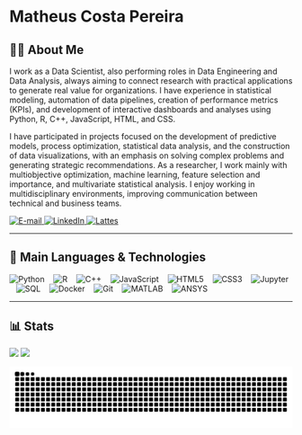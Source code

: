 # Matheus Costa Pereira


## 👨‍💻 About Me

I work as a Data Scientist, also performing roles in Data Engineering and Data Analysis, always aiming to connect research with practical applications to generate real value for organizations. I have experience in statistical modeling, automation of data pipelines, creation of performance metrics (KPIs), and development of interactive dashboards and analyses using Python, R, C++, JavaScript, HTML, and CSS.

I have participated in projects focused on the development of predictive models, process optimization, statistical data analysis, and the construction of data visualizations, with an emphasis on solving complex problems and generating strategic recommendations. As a researcher, I work mainly with multiobjective optimization, machine learning, feature selection and importance, and multivariate statistical analysis. I enjoy working in multidisciplinary environments, improving communication between technical and business teams.

<a href="mailto:matheusc_pereira@outlook.com">
  <img src="https://img.shields.io/badge/E--mail-0078D4?style=for-the-badge&logo=microsoft-outlook&logoColor=white" alt="E-mail"/>
</a>
<a href="https://www.linkedin.com/in/matheuscostapereira/">
  <img src="https://img.shields.io/badge/LinkedIn-0A66C2?style=for-the-badge&logo=linkedin&logoColor=white" alt="LinkedIn"/>
</a>
<a href="https://lattes.cnpq.br/7025666927284220">
  <img src="https://img.shields.io/badge/Lattes-4169E1?style=for-the-badge&logoColor=white" alt="Lattes"/>
</a>

---

## 🤖 Main Languages & Technologies

<p align="left">
  <img height="38" src="https://cdn.jsdelivr.net/gh/devicons/devicon/icons/python/python-original.svg" alt="Python" title="Python"/>
  &nbsp;&nbsp;
  <img height="38" src="https://cdn.jsdelivr.net/gh/devicons/devicon/icons/r/r-original.svg" alt="R" title="R"/>
  &nbsp;&nbsp;
  <img height="38" src="https://cdn.jsdelivr.net/gh/devicons/devicon/icons/cplusplus/cplusplus-original.svg" alt="C++" title="C++"/>
  &nbsp;&nbsp;
  <img height="38" src="https://cdn.jsdelivr.net/gh/devicons/devicon/icons/javascript/javascript-original.svg" alt="JavaScript" title="JavaScript"/>
  &nbsp;&nbsp;
  <img height="38" src="https://cdn.jsdelivr.net/gh/devicons/devicon/icons/html5/html5-original.svg" alt="HTML5" title="HTML5"/>
  &nbsp;&nbsp;
  <img height="38" src="https://cdn.jsdelivr.net/gh/devicons/devicon/icons/css3/css3-original.svg" alt="CSS3" title="CSS3"/>
  &nbsp;&nbsp;
  <img height="38" src="https://cdn.jsdelivr.net/gh/devicons/devicon/icons/jupyter/jupyter-original.svg" alt="Jupyter" title="Jupyter"/>
  &nbsp;&nbsp;
  <img height="38" src="https://cdn.jsdelivr.net/gh/devicons/devicon/icons/sqlite/sqlite-original.svg" alt="SQL" title="SQL"/>
  &nbsp;&nbsp;
  <img height="38" src="https://cdn.jsdelivr.net/gh/devicons/devicon/icons/docker/docker-original.svg" alt="Docker" title="Docker"/>
  &nbsp;&nbsp;
  <img height="38" src="https://cdn.jsdelivr.net/gh/devicons/devicon/icons/git/git-original.svg" alt="Git" title="Git"/>
  &nbsp;&nbsp;
  <img height="38" src="https://cdn.jsdelivr.net/gh/devicons/devicon/icons/matlab/matlab-original.svg" alt="MATLAB" title="MATLAB"/>
  &nbsp;&nbsp;
  <img height="38" src="https://cdn.simpleicons.org/ansys/ffb71b" alt="ANSYS" title="ANSYS"/>
</p>

---

## 📊 Stats

<p align="left">
  <img height="160em" src="https://github-readme-stats.vercel.app/api?username=MatheusCostaPereira&show_icons=true&theme=algolia&include_all_commits=true" />
  <img height="160em" src="https://github-readme-stats.vercel.app/api/top-langs/?username=MatheusCostaPereira&layout=compact&theme=algolia" />
</p>

![snake animation](https://github.com/Matheuscp98/Matheuscp98/blob/output/github-contribution-grid-snake.svg)
